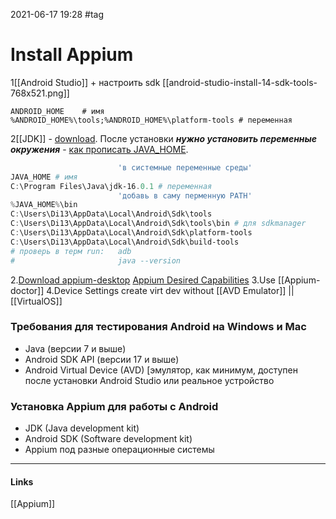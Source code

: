 2021-06-17 19:28
#tag
# Install Appium
1[[Android Studio]] + настроить sdk [[android-studio-install-14-sdk-tools-768x521.png]]
```
ANDROID_HOME    # имя
%ANDROID_HOME%\tools;%ANDROID_HOME%\platform-tools # переменная
```
2[[JDK]] - [download](https://www.oracle.com/java/technologies/javase-downloads.html). После установки **_нужно установить переменные окружения_** - [как прописать JAVA_HOME](http://kesh.kz/blog/how-to-set-java-home/).
```powershell
   						'в системные переменные среды'
JAVA_HOME # имя 
C:\Program Files\Java\jdk-16.0.1 # переменная
						'добавь в саму перменную PATH'
%JAVA_HOME%\bin
C:\Users\Di13\AppData\Local\Android\Sdk\tools
C:\Users\Di13\AppData\Local\Android\Sdk\tools\bin # для sdkmanager
C:\Users\Di13\AppData\Local\Android\Sdk\platform-tools
C:\Users\Di13\AppData\Local\Android\Sdk\build-tools
# проверь в терм run:  	adb
#						java --version
```
2.[Download appium-desktop](https://github.com/appium/appium-desktop/releases/tag/v1.21.0)
   [Appium Desired Capabilities](https://appium.io/docs/en/writing-running-appium/caps/)
3.Use [[Appium-doctor]] 
4.Device Settings
create virt dev without [[AVD Emulator]]  || [[VirtualOS]]

### Требования для тестирования Android на Windows и Mac
-   Java (версии 7 и выше)
-   Android SDK API (версии 17 и выше)
-   Android Virtual Device (AVD) \[эмулятор, как минимум, доступен после установки Android Studio или реальное устройство
### Установка Appium для работы с Android
-   JDK (Java development kit)
-   Android SDK (Software development kit)
-   Appium под разные операционные системы
_____________
#### Links
[[Appium]]